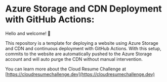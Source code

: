 # Azure Storage and CDN Deployment with GitHub Actions:

Hello and welcome! 👋

This repository is a template for deploying a website using Azure Storage and CDN and continuous deployment with GitHub Actions. With this setup, commits to the website are automatically pushed to the Azure Storage account and will auto purge the CDN without manual intervention.

You can learn more about the Cloud Resume Challenge at [https://cloudresumechallenge.dev](https://cloudresumechallenge.dev)
